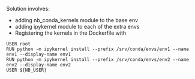 Solution involves:

* adding nb_conda_kernels module to the base env
* adding ipykernel module to each of the extra envs
* Registering the kernels in the Dockerfile with

```
USER root
RUN python -m ipykernel install --prefix /srv/conda/envs/env1 --name env1 --display-name env1
RUN python -m ipykernel install --prefix /srv/conda/envs/env2 --name env2 --display-name env2
USER ${NB_USER}
```